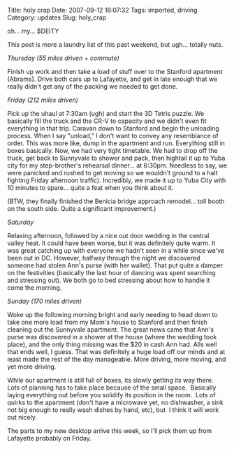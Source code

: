 Title: holy crap
Date: 2007-09-12 16:07:32
Tags: imported, driving
Category: updates
Slug: holy_crap

oh... my... $DEITY

This post is more a laundry list of this past weekend, but ugh... totally nuts.

<em>Thursday (55 miles driven + commute)</em>

Finish up work and then take a load of  stuff over to the Stanford apartment (Abrams).  Drive both cars up to Lafayette, and get in late enough that we really didn't get any of the packing we needed to get done.

<em>Friday (212 miles driven)</em>

Pick up the uhaul at 7:30am (ugh) and start the 3D Tetris puzzle.  We basically fill the truck and the CR-V to capacity and we didn't even fit everything in that trip.  Caravan down to Stanford and begin the unloading process.  When I say "unload," I don't want to convey any resemblance of order.  This was more like, dump in the apartment and run.  Everything still in boxes basically.  Now, we had very tight timetable.  We had to drop off the truck, get back to Sunnyvale to shower and pack, then hightail it up to Yuba city for my step-brother's rehearsal dinner... at 6:30pm.  Needless to say, we were panicked and rushed to get moving so we wouldn't ground to a halt fighting Friday afternoon traffic).  Incredibly, we made it up to Yuba City with 10 minutes to spare...  quite a feat when you think about it.

(BTW, they finally finished the Benicia bridge approach remodel... toll booth on the south side.  Quite a significant improvement.)

<em>Saturday</em>

Relaxing afternoon, followed by a nice out door wedding in the central valley heat.  It could have been worse, but it was definitely quite warm.  It was great catching up with everyone we hadn't seen in a while since we've been out in DC.  However, halfway through the night we discovered someone had stolen Ann's purse (with her wallet).  That put quite a damper on the festivities (basically the last hour of dancing was spent searching and stressing out).  We both go to bed stressing about how to handle it come the morning.

<em>Sunday (170 miles driven)</em>

Woke up the following morning bright and early needing to head down to take one more load from my Mom's house to Stanford and then finish cleaning out the Sunnyvale apartment.  The great news came that Ann's purse was discovered in a shower at the house (where the wedding took place), and the only thing missing was the $20 in cash Ann had.  Alls well that ends well, I guess.  That was definitely a huge load off our minds and at least made the rest of the day manageable.  More driving, more moving, and yet more driving.

While our apartment is still full of boxes, its slowly getting its way there.  Lots of planning has to take place because of the small space.  Basically laying everything out before you solidify its position in the room.  Lots of quirks to the apartment (don't have a microwave yet, no dishwasher, a sink not big enough to really wash dishes by hand, etc), but  I think it will work out nicely.

The parts to my new desktop arrive this week, so I'll pick them up from Lafayette probably on Friday.
